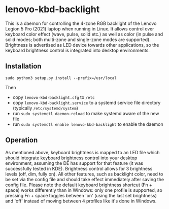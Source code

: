 # lenovo-kbd-backlight

This is a daemon for controlling the 4-zone RGB backlight of the Lenovo Legion 5 Pro (2021) laptop when running in Linux.
It allows control over keyboard color effect (wave, pulse, solid etc.) as well as color (in pulse and solid modes; both
multi-zone and single-zone modes are supported). Brightness is advertised as LED device towards other applications, so the
keyboard brightness control is integrated into desktop environments.

## Installation

```
sudo python3 setup.py install --prefix=/usr/local
```
Then
- copy `lenovo-kbd-backlight.cfg` to `/etc`
- copy `lenovo-kbd-backlight.service` to a systemd service file directory (typically `/etc/systemd/system`)
- run `sudo systemctl daemon-reload` to make systemd aware of the new file
- run `sudo systemctl enable lenovo-kbd-backlight` to enable the daemon

## Operation

As mentioned above, keyboard brightness is mapped to an LED file which should integrate keyboard brightness control into your
desktop environment, assuming the DE has support for that feature (it was successfully tested in KDE). Brightness control allows
for 3 brightness levels (off, dim, fully on). All other features, such as backlight color, need to be set via the config file and
should take effect immediately after saving the config file.
Please note the default keyboard brightness shortcut (Fn + space) works differently than in Windows: only one profile is supported,
so pressing Fn + space toggles between 'on' (using the last set brightness) and 'off' instead of moving between 4 profiles like it's
done in Windows.

